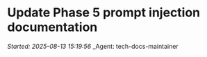 # Update Phase 5 prompt injection documentation
_Started: 2025-08-13 15:19:56_
_Agent: tech-docs-maintainer

